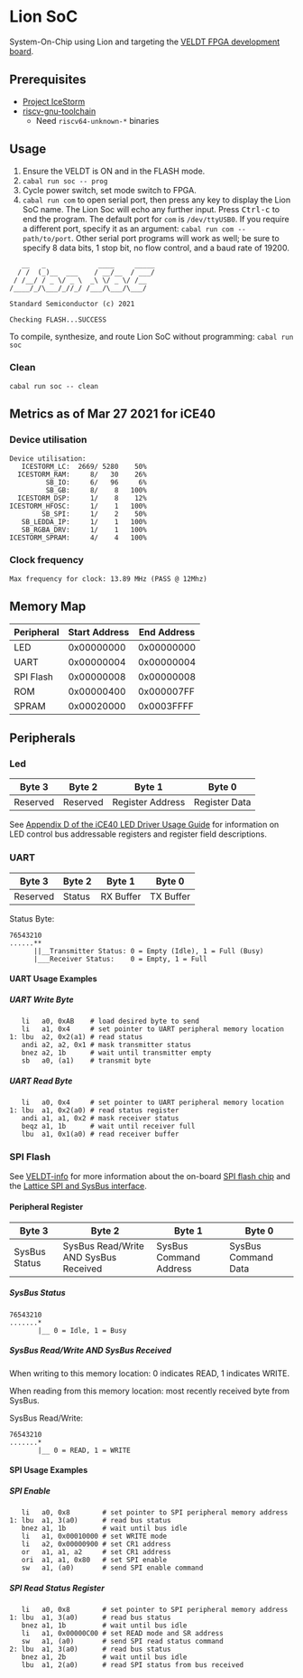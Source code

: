 # Lion SoC

System-On-Chip using Lion and targeting the [VELDT FPGA development board](https://standardsemiconductor.com).

## Prerequisites
* [Project IceStorm](https://github.com/standardsemiconductor/VELDT-info#project-icestorm)
* [riscv-gnu-toolchain](https://github.com/riscv/riscv-gnu-toolchain)
  * Need `riscv64-unknown-*` binaries

## Usage
1. Ensure the VELDT is ON and in the FLASH mode.
2. `cabal run soc -- prog` 
3. Cycle power switch, set mode switch to FPGA.
4. `cabal run com` to open serial port, then press any key to display the Lion SoC name. The Lion Soc will echo any further input. Press <kbd>Ctrl-c</kbd> to end the program. The default port for `com` is `/dev/ttyUSB0`. If you require a different port, specify it as an argument: `cabal run com -- path/to/port`. Other serial port programs will work as well; be sure to specify 8 data bits, 1 stop bit, no flow control, and a baud rate of 19200.
```
   __   _             ____     _____
  / /  (_)__  ___    / __/__  / ___/
 / /__/ / _ \/ _ \  _\ \/ _ \/ /__  
/____/_/\___/_//_/ /___/\___/\___/  

Standard Semiconductor (c) 2021

Checking FLASH...SUCCESS
```
To compile, synthesize, and route Lion SoC without programming: `cabal run soc`

### Clean
`cabal run soc -- clean`

## Metrics as of Mar 27 2021 for iCE40
### Device utilisation
```
Device utilisation:
   ICESTORM_LC:  2669/ 5280    50%
  ICESTORM_RAM:     8/   30    26%
         SB_IO:     6/   96     6%
         SB_GB:     8/    8   100%
  ICESTORM_DSP:     1/    8    12%
ICESTORM_HFOSC:     1/    1   100%
        SB_SPI:     1/    2    50%
   SB_LEDDA_IP:     1/    1   100%
   SB_RGBA_DRV:     1/    1   100%
ICESTORM_SPRAM:     4/    4   100%
```
### Clock frequency
```
Max frequency for clock: 13.89 MHz (PASS @ 12Mhz)
```

## Memory Map
| Peripheral | Start Address | End Address |
|------------|---------------|-------------|
| LED        |  0x00000000   | 0x00000000  |
| UART       |  0x00000004   | 0x00000004  |
| SPI Flash  |  0x00000008   | 0x00000008  |
| ROM        |  0x00000400   | 0x000007FF  |
| SPRAM      |  0x00020000   | 0x0003FFFF  |

## Peripherals
### Led
| Byte 3   | Byte 2   | Byte 1           | Byte 0        |
|----------|----------|------------------|---------------|
| Reserved | Reserved | Register Address | Register Data |

See [Appendix D of the iCE40 LED Driver Usage Guide](https://github.com/standardsemiconductor/VELDT-info/blob/master/ICE40LEDDriverUsageGuide.pdf) for information on LED control bus addressable registers and register field descriptions.

### UART
| Byte 3   | Byte 2 | Byte 1    | Byte 0    |
|----------|--------|-----------|-----------|
| Reserved | Status | RX Buffer | TX Buffer | 

Status Byte:
```
76543210
......**
      ||__Transmitter Status: 0 = Empty (Idle), 1 = Full (Busy)
      |___Receiver Status:    0 = Empty, 1 = Full
```

#### UART Usage Examples
##### UART Write Byte
```assembly
   li   a0, 0xAB    # load desired byte to send
   li   a1, 0x4     # set pointer to UART peripheral memory location
1: lbu  a2, 0x2(a1) # read status 
   andi a2, a2, 0x1 # mask transmitter status
   bnez a2, 1b      # wait until transmitter empty
   sb   a0, (a1)    # transmit byte
```

##### UART Read Byte
```assembly
   li   a0, 0x4     # set pointer to UART peripheral memory location
1: lbu  a1, 0x2(a0) # read status register
   andi a1, a1, 0x2 # mask receiver status
   beqz a1, 1b      # wait until receiver full
   lbu  a1, 0x1(a0) # read receiver buffer
```
### SPI Flash

See [VELDT-info](https://github.com/standardsemiconductor/VELDT-info#veldt-info) for more information about the on-board [SPI flash chip](https://github.com/standardsemiconductor/VELDT-info/blob/master/AT25SF081.pdf) and the [Lattice SPI and SysBus interface](https://github.com/standardsemiconductor/VELDT-info/blob/master/AdvancediCE40SPII2CHardenedIPUsageGuide.pdf).

#### Peripheral Register
| Byte 3        | Byte 2                                | Byte 1                 | Byte 0              |
|---------------|---------------------------------------|------------------------|---------------------|
| SysBus Status | SysBus Read/Write AND SysBus Received | SysBus Command Address | SysBus Command Data |

##### SysBus Status
```
76543210
.......*
       |__ 0 = Idle, 1 = Busy
```

##### SysBus Read/Write AND SysBus Received
When writing to this memory location: 0 indicates READ, 1 indicates WRITE.

When reading from this memory location: most recently received byte from SysBus.

SysBus Read/Write:
```
76543210
.......*
       |__ 0 = READ, 1 = WRITE
```

#### SPI Usage Examples

##### SPI Enable
```assembly
   li   a0, 0x8        # set pointer to SPI peripheral memory address
1: lbu  a1, 3(a0)      # read bus status
   bnez a1, 1b         # wait until bus idle
   li   a1, 0x00010000 # set WRITE mode
   li   a2, 0x00000900 # set CR1 address
   or   a1, a1, a2     # set CR1 address
   ori  a1, a1, 0x80   # set SPI enable
   sw   a1, (a0)       # send SPI enable command
```
##### SPI Read Status Register
```assembly
   li   a0, 0x8        # set pointer to SPI peripheral memory address
1: lbu  a1, 3(a0)      # read bus status
   bnez a1, 1b         # wait until bus idle
   li   a1, 0x00000C00 # set READ mode and SR address
   sw   a1, (a0)       # send SPI read status command
2: lbu  a1, 3(a0)      # read bus status
   bnez a1, 2b         # wait until bus idle
   lbu  a1, 2(a0)      # read SPI status from bus received
```